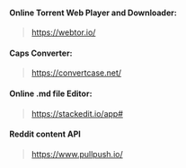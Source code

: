 #### Online Torrent Web Player and Downloader:
>https://webtor.io/


#### Caps Converter:
>https://convertcase.net/


#### Online .md file Editor:
>https://stackedit.io/app#


#### Reddit content API
>https://www.pullpush.io/
